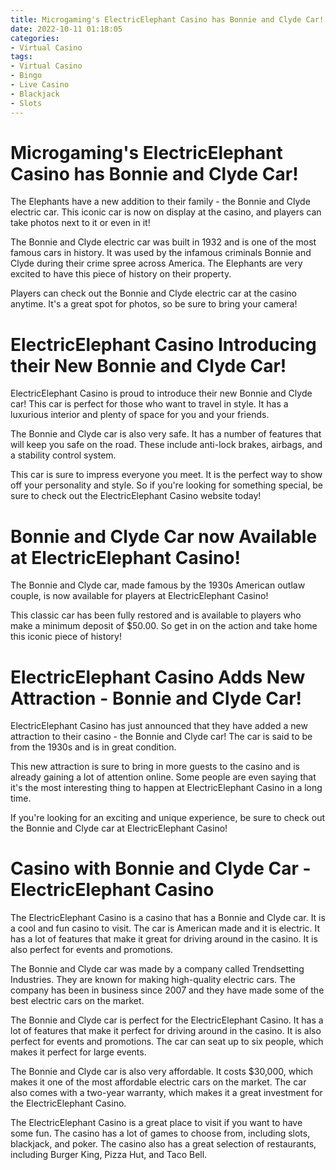 ```yaml
---
title: Microgaming's ElectricElephant Casino has Bonnie and Clyde Car!
date: 2022-10-11 01:18:05
categories:
- Virtual Casino
tags:
- Virtual Casino
- Bingo
- Live Casino
- Blackjack
- Slots
---
```



#  Microgaming's ElectricElephant Casino has Bonnie and Clyde Car!

The Elephants have a new addition to their family - the Bonnie and Clyde electric car. This iconic car is now on display at the casino, and players can take photos next to it or even in it!

The Bonnie and Clyde electric car was built in 1932 and is one of the most famous cars in history. It was used by the infamous criminals Bonnie and Clyde during their crime spree across America. The Elephants are very excited to have this piece of history on their property.

Players can check out the Bonnie and Clyde electric car at the casino anytime. It's a great spot for photos, so be sure to bring your camera!

#  ElectricElephant Casino Introducing their New Bonnie and Clyde Car!

ElectricElephant Casino is proud to introduce their new Bonnie and Clyde car! This car is perfect for those who want to travel in style. It has a luxurious interior and plenty of space for you and your friends.

The Bonnie and Clyde car is also very safe. It has a number of features that will keep you safe on the road. These include anti-lock brakes, airbags, and a stability control system.

This car is sure to impress everyone you meet. It is the perfect way to show off your personality and style. So if you're looking for something special, be sure to check out the ElectricElephant Casino website today!

#  Bonnie and Clyde Car now Available at ElectricElephant Casino!

The Bonnie and Clyde car, made famous by the 1930s American outlaw couple, is now available for players at ElectricElephant Casino!

This classic car has been fully restored and is available to players who make a minimum deposit of $50.00. So get in on the action and take home this iconic piece of history!

#  ElectricElephant Casino Adds New Attraction - Bonnie and Clyde Car!

ElectricElephant Casino has just announced that they have added a new attraction to their casino - the Bonnie and Clyde car! The car is said to be from the 1930s and is in great condition.

This new attraction is sure to bring in more guests to the casino and is already gaining a lot of attention online. Some people are even saying that it's the most interesting thing to happen at ElectricElephant Casino in a long time.

If you're looking for an exciting and unique experience, be sure to check out the Bonnie and Clyde car at ElectricElephant Casino!

#  Casino with Bonnie and Clyde Car - ElectricElephant Casino

The ElectricElephant Casino is a casino that has a Bonnie and Clyde car. It is a cool and fun casino to visit. The car is American made and it is electric. It has a lot of features that make it great for driving around in the casino. It is also perfect for events and promotions.

The Bonnie and Clyde car was made by a company called Trendsetting Industries. They are known for making high-quality electric cars. The company has been in business since 2007 and they have made some of the best electric cars on the market.

The Bonnie and Clyde car is perfect for the ElectricElephant Casino. It has a lot of features that make it perfect for driving around in the casino. It is also perfect for events and promotions. The car can seat up to six people, which makes it perfect for large events.

The Bonnie and Clyde car is also very affordable. It costs $30,000, which makes it one of the most affordable electric cars on the market. The car also comes with a two-year warranty, which makes it a great investment for the ElectricElephant Casino.

The ElectricElephant Casino is a great place to visit if you want to have some fun. The casino has a lot of games to choose from, including slots, blackjack, and poker. The casino also has a great selection of restaurants, including Burger King, Pizza Hut, and Taco Bell.